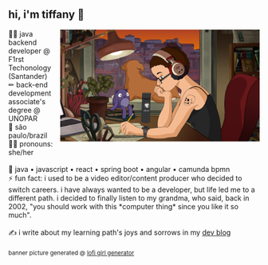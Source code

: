 ## hi, i'm tiffany 👋
<img src="https://github.com/tiffanyrossi/tiffanyrossi/blob/main/lofi_generator.png" align="right" width="400">
👩‍💻 java backend developer @ F1rst Techonology (Santander)<br />
✏ back-end development associate's degree @ UNOPAR<br />
📍 são paulo/brazil<br />
👩‍🦱 pronouns: she/her<br /><br />
🌟 java • javascript • react • spring boot • angular • camunda bpmn<br />
⚡ fun fact: i used to be a video editor/content producer who decided to switch careers. i have always wanted to be a developer, but life led me to a different path. i decided to finally listen to my grandma, who said, back in 2002, "you should work with this *computer thing* since you like it so much".<br /><br />
✍️ i write about my learning path's joys and sorrows in my <a href="http://dev.to/tiffanyrossi" target="_blank">dev blog</a>
<br /><br />
<small>banner picture generated @ <a href="https://lofigirl.com/pages/lofigirl-generator" target="_blank">lofi girl generator</a></small>
